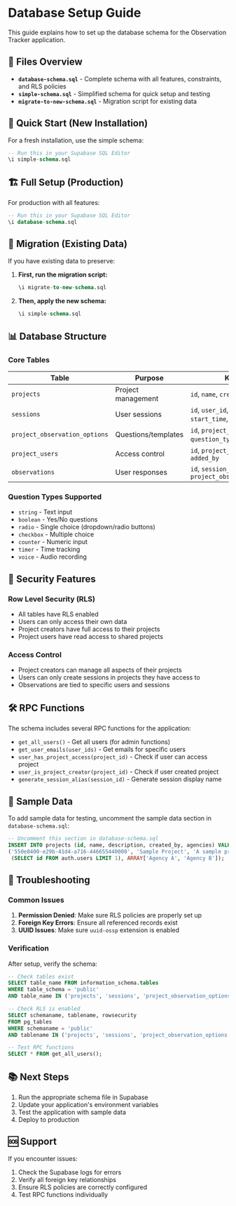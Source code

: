 # Database Setup Guide

This guide explains how to set up the database schema for the Observation Tracker application.

## 📁 Files Overview

- **`database-schema.sql`** - Complete schema with all features, constraints, and RLS policies
- **`simple-schema.sql`** - Simplified schema for quick setup and testing
- **`migrate-to-new-schema.sql`** - Migration script for existing data

## 🚀 Quick Start (New Installation)

For a fresh installation, use the simple schema:

```sql
-- Run this in your Supabase SQL Editor
\i simple-schema.sql
```

## 🏗️ Full Setup (Production)

For production with all features:

```sql
-- Run this in your Supabase SQL Editor
\i database-schema.sql
```

## 🔄 Migration (Existing Data)

If you have existing data to preserve:

1. **First, run the migration script:**

   ```sql
   \i migrate-to-new-schema.sql
   ```

2. **Then, apply the new schema:**
   ```sql
   \i simple-schema.sql
   ```

## 📊 Database Structure

### Core Tables

| Table                         | Purpose             | Key Fields                                                      |
| ----------------------------- | ------------------- | --------------------------------------------------------------- |
| `projects`                    | Project management  | `id`, `name`, `created_by`, `agencies`                          |
| `sessions`                    | User sessions       | `id`, `user_id`, `project_id`, `start_time`, `end_time`         |
| `project_observation_options` | Questions/templates | `id`, `project_id`, `name`, `question_type`, `options`          |
| `project_users`               | Access control      | `id`, `project_id`, `user_id`, `added_by`                       |
| `observations`                | User responses      | `id`, `session_id`, `response`, `project_observation_option_id` |

### Question Types Supported

- `string` - Text input
- `boolean` - Yes/No questions
- `radio` - Single choice (dropdown/radio buttons)
- `checkbox` - Multiple choice
- `counter` - Numeric input
- `timer` - Time tracking
- `voice` - Audio recording

## 🔐 Security Features

### Row Level Security (RLS)

- All tables have RLS enabled
- Users can only access their own data
- Project creators have full access to their projects
- Project users have read access to shared projects

### Access Control

- Project creators can manage all aspects of their projects
- Users can only create sessions in projects they have access to
- Observations are tied to specific users and sessions

## 🛠️ RPC Functions

The schema includes several RPC functions for the application:

- `get_all_users()` - Get all users (for admin functions)
- `get_user_emails(user_ids)` - Get emails for specific users
- `user_has_project_access(project_id)` - Check if user can access project
- `user_is_project_creator(project_id)` - Check if user created project
- `generate_session_alias(session_id)` - Generate session display name

## 📝 Sample Data

To add sample data for testing, uncomment the sample data section in `database-schema.sql`:

```sql
-- Uncomment this section in database-schema.sql
INSERT INTO projects (id, name, description, created_by, agencies) VALUES
('550e8400-e29b-41d4-a716-446655440000', 'Sample Project', 'A sample project for testing',
 (SELECT id FROM auth.users LIMIT 1), ARRAY['Agency A', 'Agency B']);
```

## 🔧 Troubleshooting

### Common Issues

1. **Permission Denied**: Make sure RLS policies are properly set up
2. **Foreign Key Errors**: Ensure all referenced records exist
3. **UUID Issues**: Make sure `uuid-ossp` extension is enabled

### Verification

After setup, verify the schema:

```sql
-- Check tables exist
SELECT table_name FROM information_schema.tables
WHERE table_schema = 'public'
AND table_name IN ('projects', 'sessions', 'project_observation_options', 'project_users', 'observations');

-- Check RLS is enabled
SELECT schemaname, tablename, rowsecurity
FROM pg_tables
WHERE schemaname = 'public'
AND tablename IN ('projects', 'sessions', 'project_observation_options', 'project_users', 'observations');

-- Test RPC functions
SELECT * FROM get_all_users();
```

## 📚 Next Steps

1. Run the appropriate schema file in Supabase
2. Update your application's environment variables
3. Test the application with sample data
4. Deploy to production

## 🆘 Support

If you encounter issues:

1. Check the Supabase logs for errors
2. Verify all foreign key relationships
3. Ensure RLS policies are correctly configured
4. Test RPC functions individually
